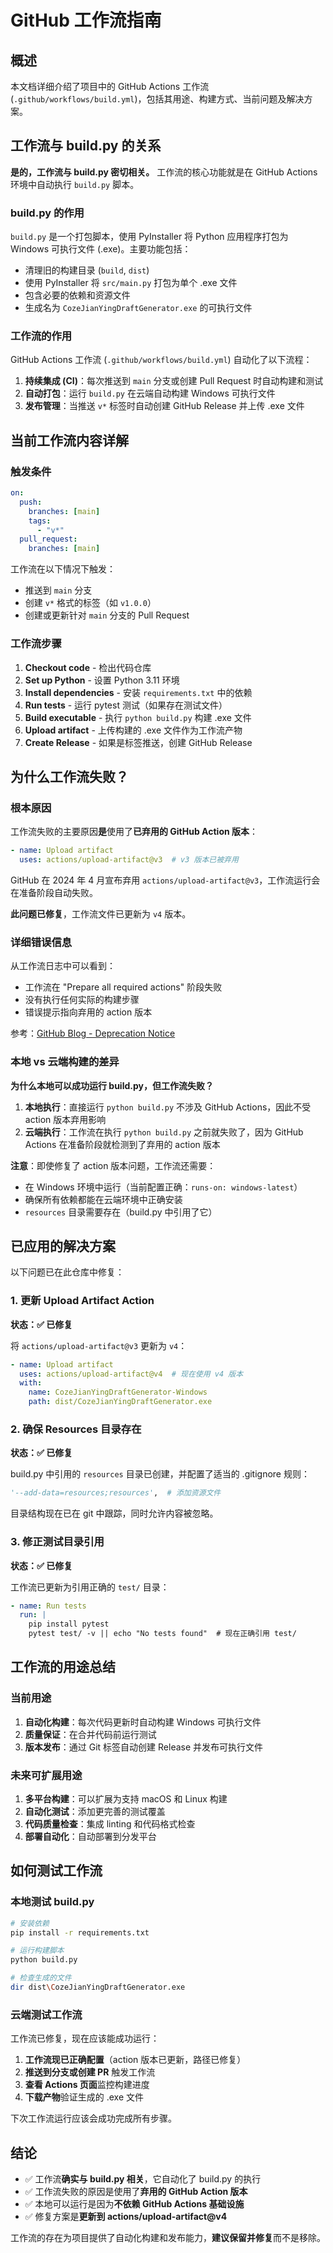 # GitHub 工作流指南

## 概述

本文档详细介绍了项目中的 GitHub Actions 工作流 (`.github/workflows/build.yml`)，包括其用途、构建方式、当前问题及解决方案。

## 工作流与 build.py 的关系

**是的，工作流与 build.py 密切相关。** 工作流的核心功能就是在 GitHub Actions 环境中自动执行 `build.py` 脚本。

### build.py 的作用

`build.py` 是一个打包脚本，使用 PyInstaller 将 Python 应用程序打包为 Windows 可执行文件 (.exe)。主要功能包括：

- 清理旧的构建目录 (`build`, `dist`)
- 使用 PyInstaller 将 `src/main.py` 打包为单个 .exe 文件
- 包含必要的依赖和资源文件
- 生成名为 `CozeJianYingDraftGenerator.exe` 的可执行文件

### 工作流的作用

GitHub Actions 工作流 (`.github/workflows/build.yml`) 自动化了以下流程：

1. **持续集成 (CI)**：每次推送到 `main` 分支或创建 Pull Request 时自动构建和测试
2. **自动打包**：运行 `build.py` 在云端自动构建 Windows 可执行文件
3. **发布管理**：当推送 `v*` 标签时自动创建 GitHub Release 并上传 .exe 文件

## 当前工作流内容详解

### 触发条件

```yaml
on:
  push:
    branches: [main]
    tags:
      - "v*"
  pull_request:
    branches: [main]
```

工作流在以下情况下触发：
- 推送到 `main` 分支
- 创建 `v*` 格式的标签（如 `v1.0.0`）
- 创建或更新针对 `main` 分支的 Pull Request

### 工作流步骤

1. **Checkout code** - 检出代码仓库
2. **Set up Python** - 设置 Python 3.11 环境
3. **Install dependencies** - 安装 `requirements.txt` 中的依赖
4. **Run tests** - 运行 pytest 测试（如果存在测试文件）
5. **Build executable** - 执行 `python build.py` 构建 .exe 文件
6. **Upload artifact** - 上传构建的 .exe 文件作为工作流产物
7. **Create Release** - 如果是标签推送，创建 GitHub Release

## 为什么工作流失败？

### 根本原因

工作流失败的主要原因**是**使用了**已弃用的 GitHub Action 版本**：

```yaml
- name: Upload artifact
  uses: actions/upload-artifact@v3  # v3 版本已被弃用
```

GitHub 在 2024 年 4 月宣布弃用 `actions/upload-artifact@v3`，工作流运行会在准备阶段自动失败。

**此问题已修复**，工作流文件已更新为 `v4` 版本。

### 详细错误信息

从工作流日志中可以看到：
- 工作流在 "Prepare all required actions" 阶段失败
- 没有执行任何实际的构建步骤
- 错误提示指向弃用的 action 版本

参考：[GitHub Blog - Deprecation Notice](https://github.blog/changelog/2024-04-16-deprecation-notice-v3-of-the-artifact-actions/)

### 本地 vs 云端构建的差异

**为什么本地可以成功运行 build.py，但工作流失败？**

1. **本地执行**：直接运行 `python build.py` 不涉及 GitHub Actions，因此不受 action 版本弃用影响
2. **云端执行**：工作流在执行 `python build.py` 之前就失败了，因为 GitHub Actions 在准备阶段就检测到了弃用的 action 版本

**注意**：即使修复了 action 版本问题，工作流还需要：
- 在 Windows 环境中运行（当前配置正确：`runs-on: windows-latest`）
- 确保所有依赖都能在云端环境中正确安装
- `resources` 目录需要存在（build.py 中引用了它）

## 已应用的解决方案

以下问题已在此仓库中修复：

### 1. 更新 Upload Artifact Action

**状态：✅ 已修复**

将 `actions/upload-artifact@v3` 更新为 `v4`：

```yaml
- name: Upload artifact
  uses: actions/upload-artifact@v4  # 现在使用 v4 版本
  with:
    name: CozeJianYingDraftGenerator-Windows
    path: dist/CozeJianYingDraftGenerator.exe
```

### 2. 确保 Resources 目录存在

**状态：✅ 已修复**

build.py 中引用的 `resources` 目录已创建，并配置了适当的 .gitignore 规则：

```python
'--add-data=resources;resources',  # 添加资源文件
```

目录结构现在已在 git 中跟踪，同时允许内容被忽略。

### 3. 修正测试目录引用

**状态：✅ 已修复**

工作流已更新为引用正确的 `test/` 目录：

```yaml
- name: Run tests
  run: |
    pip install pytest
    pytest test/ -v || echo "No tests found"  # 现在正确引用 test/
```

## 工作流的用途总结

### 当前用途

1. **自动化构建**：每次代码更新时自动构建 Windows 可执行文件
2. **质量保证**：在合并代码前运行测试
3. **版本发布**：通过 Git 标签自动创建 Release 并发布可执行文件

### 未来可扩展用途

1. **多平台构建**：可以扩展为支持 macOS 和 Linux 构建
2. **自动化测试**：添加更完善的测试覆盖
3. **代码质量检查**：集成 linting 和代码格式检查
4. **部署自动化**：自动部署到分发平台

## 如何测试工作流

### 本地测试 build.py

```bash
# 安装依赖
pip install -r requirements.txt

# 运行构建脚本
python build.py

# 检查生成的文件
dir dist\CozeJianYingDraftGenerator.exe
```

### 云端测试工作流

工作流已修复，现在应该能成功运行：

1. **工作流现已正确配置**（action 版本已更新，路径已修复）
2. **推送到分支或创建 PR** 触发工作流
3. **查看 Actions 页面**监控构建进度
4. **下载产物**验证生成的 .exe 文件

下次工作流运行应该会成功完成所有步骤。

## 结论

- ✅ 工作流**确实与 build.py 相关**，它自动化了 build.py 的执行
- ✅ 工作流失败的原因是使用了**弃用的 GitHub Action 版本**
- ✅ 本地可以运行是因为**不依赖 GitHub Actions 基础设施**
- ✅ 修复方案是**更新到 actions/upload-artifact@v4**

工作流的存在为项目提供了自动化构建和发布能力，**建议保留并修复**而不是移除。
